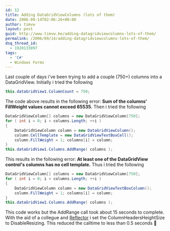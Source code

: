 ```yaml
---
id: 12
title: Adding DataGridViewColumns (lots of them)
date: 2006-09-14T02:06:26+00:00
author: timvw
layout: post
guid: http://www.timvw.be/adding-datagridviewcolumns-lots-of-them/
permalink: /2006/09/14/adding-datagridviewcolumns-lots-of-them/
dsq_thread_id:
  - 1920133897
tags:
  - 'C#'
  - Windows Forms
---
```

Last couple of days i've been trying to add a couple (750+) columns into a DataGridView. Initially i tried the following

```csharp
this.dataGridView1.ColumnCount = 750;
```

The code above results in the following error: **Sum of the columns' FillWeight values cannot exceed 65535.** Then i tried the following

```csharp
DataGridViewColumn[] columns = new DataGridViewColumn[750];
for ( int i = 0; i < columns.Length; ++i ) 
{ 
	DataGridViewColumn column = new DataGridViewColumn(); 
	column.CellTemplate = new DataGridViewTextBoxCell(); 
	column.FillWeight = 1; columns[i] = column; 
} 
this.dataGridView1.Columns.AddRange( columns );
``` 

This results in the following error: **At least one of the DataGridView control's columns has no cell template.** Thus i tried the following

```csharp
DataGridViewColumn[] columns = new DataGridViewColumn[750];
for ( int i = 0; i < columns.Length; ++i ) 
{ 
	DataGridViewColumn column = new DataGridViewTextBoxColumn(); 
	column.FillWeight = 1; columns[i] = column; 
} 
this.dataGridView1.Columns.AddRange( columns ); 
``` 

This code works but the AddRange call took about 15 seconds to complete. With the aid of a collegue and [Reflector](http://www.aisto.com/roeder/dotnet/) i set the ColumnHeadersHeightSize to DisableResizing. This reduced the calltime to less than 0.5 seconds 🙂
